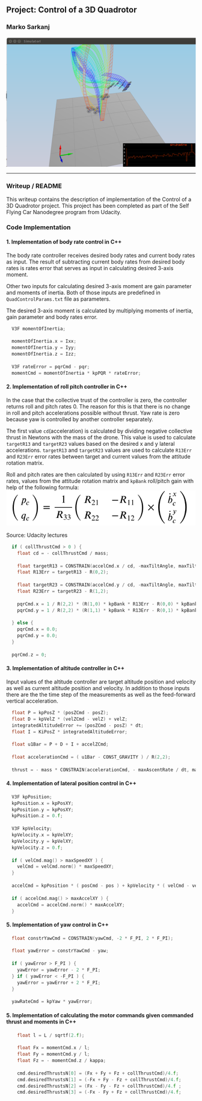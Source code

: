 ## Project: Control of a 3D Quadrotor
### Marko Sarkanj
![Quad Image](./misc/screenshot_1.png)

---


### Writeup / README

This writeup contains the description of implementation of the Control of a 3D Quadrotor project. This project has been completed as part of the Self Flying Car Nanodegree program from Udacity.

### Code Implementation

#### 1. Implementation of body rate control in C++

The body rate controller receives desired body rates and current body rates as input. The result of subtracting current body rates from desired body rates is rates error that serves as input in calculating desired 3-axis moment. 

Other two inputs for calculating desired 3-axis moment are gain parameter and moments of inertia. Both of those inputs are predefined in `QuadControlParams.txt` file as parameters.

The desired 3-axis moment is calculated by multiplying moments of inertia, gain parameter and body rates error. 

```cpp
  V3F momentOfInertia;

  momentOfInertia.x = Ixx;
  momentOfInertia.y = Iyy;
  momentOfInertia.z = Izz;

  V3F rateError = pqrCmd - pqr;
  momentCmd = momentOfInertia * kpPQR * rateError;
```


#### 2. Implementation of roll pitch controller in C++

In the case that the collective trust of the controller is zero, the controller returns roll and pitch rates 0. The reason for this is that there is no change in roll and pitch accelerations possible without thrust. Yaw rate is zero because yaw is controlled by another controller separately.

The first value `cd`(acceleration) is calculated by dividing negative collective thrust in Newtons with the mass of the drone. This value is used to calculate `targetR13` and `targetR23` values based on the desired x and y lateral accelerations. `targetR13` and `targetR23` values are used to calculate `R13Err` and `R23Err` error rates between target and current values from the attitude rotation matrix. 

Roll and pitch rates are then calculated by using `R13Err` and `R23Err` error rates, values from the attitude rotation matrix and `kpBank` roll/pitch gain with help of the following formula:
![Quad Image](./misc/screenshot_2.png)

Source: Udacity lectures


```cpp
  if ( collThrustCmd > 0 ) {
    float cd = - collThrustCmd / mass;

    float targetR13 = CONSTRAIN(accelCmd.x / cd, -maxTiltAngle, maxTiltAngle);
    float R13Err = targetR13 - R(0,2);

    float targetR23 = CONSTRAIN(accelCmd.y / cd, -maxTiltAngle, maxTiltAngle);
    float R23Err = targetR23 - R(1,2);

    pqrCmd.x = 1 / R(2,2) * (R(1,0) * kpBank * R13Err - R(0,0) * kpBank * R23Err) ;
    pqrCmd.y = 1 / R(2,2) * (R(1,1) * kpBank * R13Err - R(0,1) * kpBank * R23Err);

  } else {
    pqrCmd.x = 0.0;
    pqrCmd.y = 0.0;
  }

  pqrCmd.z = 0;
```

#### 3. Implementation of altitude controller in C++

Input values of the altitude controller are target altitude position and velocity as well as current altitude position and velocity. In addition to those inputs there are the the time step of the measurements as well as the feed-forward vertical acceleration. 

```cpp
  float P = kpPosZ * (posZCmd - posZ);
  float D = kpVelZ * (velZCmd - velZ) + velZ;
  integratedAltitudeError += (posZCmd - posZ) * dt;
  float I = KiPosZ * integratedAltitudeError;

  float u1Bar = P + D + I + accelZCmd;

  float accelerationCmd = ( u1Bar - CONST_GRAVITY ) / R(2,2);

  thrust = - mass * CONSTRAIN(accelerationCmd, - maxAscentRate / dt, maxAscentRate / dt);
```

#### 4. Implementation of lateral position control in C++

```cpp
  V3F kpPosition;
  kpPosition.x = kpPosXY;
  kpPosition.y = kpPosXY;
  kpPosition.z = 0.f;

  V3F kpVelocity;
  kpVelocity.x = kpVelXY;
  kpVelocity.y = kpVelXY;
  kpVelocity.z = 0.f;

  if ( velCmd.mag() > maxSpeedXY ) {
    velCmd = velCmd.norm() * maxSpeedXY;
  }

  accelCmd = kpPosition * ( posCmd - pos ) + kpVelocity * ( velCmd - vel ) + accelCmd;

  if ( accelCmd.mag() > maxAccelXY ) {
    accelCmd = accelCmd.norm() * maxAccelXY;
  }
```

#### 5. Implementation of yaw control in C++

```cpp
  float constrYawCmd = CONSTRAIN(yawCmd, -2 * F_PI, 2 * F_PI);

  float yawError = constrYawCmd - yaw;

  if ( yawError > F_PI ) {
    yawError = yawError - 2 * F_PI;
  } if ( yawError < -F_PI ) {
    yawError = yawError + 2 * F_PI;
  }

  yawRateCmd = kpYaw * yawError;
```

#### 5. Implementation of calculating the motor commands given commanded thrust and moments in C++
```cpp
    float l = L / sqrtf(2.f);

    float Fx = momentCmd.x / l;
    float Fy = momentCmd.y / l;
    float Fz = - momentCmd.z / kappa;

    cmd.desiredThrustsN[0] = (Fx + Fy + Fz + collThrustCmd)/4.f;
    cmd.desiredThrustsN[1] = (-Fx + Fy - Fz + collThrustCmd)/4.f;
    cmd.desiredThrustsN[2] = (Fx - Fy - Fz + collThrustCmd)/4.f ;
    cmd.desiredThrustsN[3] = (-Fx - Fy + Fz + collThrustCmd)/4.f;
```